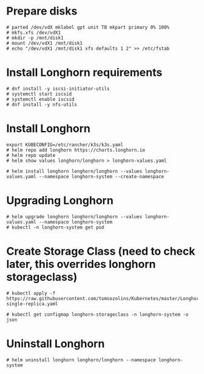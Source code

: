 # Prepare disks
```
# parted /dev/vdX mklabel gpt unit TB mkpart primary 0% 100%
# mkfs.xfs /dev/vdX1
# mkdir -p /mnt/disk1
# mount /dev/vdX1 /mnt/disk1
# echo "/dev/vdX1 /mnt/disk1 xfs defaults 1 2" >> /etc/fstab
```

# Install Longhorn requirements
```
# dnf install -y iscsi-initiator-utils
# systemctl start iscsid
# systemctl enable iscsid
# dnf install -y nfs-utils
```

# Install Longhorn
```
export KUBECONFIG=/etc/rancher/k3s/k3s.yaml
# helm repo add longhorn https://charts.longhorn.io
# helm repo update
# helm show values longhorn/longhorn > longhorn-values.yaml

# helm install longhorn longhorn/longhorn --values longhorn-values.yaml --namespace longhorn-system --create-namespace
```

# Upgrading Longhorn
```
# helm upgrade longhorn longhorn/longhorn --values longhorn-values.yaml --namespace longhorn-system
# kubectl -n longhorn-system get pod
```

# Create Storage Class (need to check later, this overrides longhorn storageclass)
```
# kubectl apply -f https://raw.githubusercontent.com/tomsozolins/Kubernetes/master/Longhorn/longhorn-single-replica.yaml

# kubectl get configmap longhorn-storageclass -n longhorn-system -o json
```

# Uninstall Longhorn
```
# helm uninstall longhorn longhorn/longhorn --namespace longhorn-system
```
